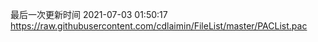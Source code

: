 最后一次更新时间 2021-07-03 01:50:17
https://raw.githubusercontent.com/cdlaimin/FileList/master/PACList.pac

